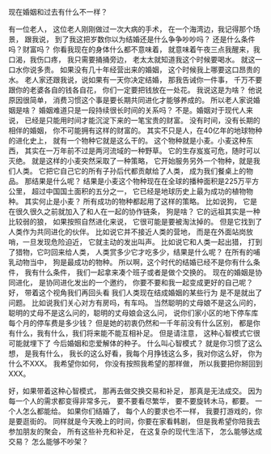 现在婚姻和过去有什么不一样？

有一位老人，
这位老人刚刚做过一次大病的手术，
在一个海湾边，我记得那个场景，
跟我说，
到了我这把岁数你以为结婚还是什么争争吵吵吗？
还是什么条件吗？财富吗？
你看我现在的身体什么都不意味着，
就意味着午夜三点我醒来，我口渴，我伤口疼，
我只需要捅捅旁边，
老太太就知道我这个时候要喝水。
就这一口水你说多贵。
如果没有几十年经营出来的婚姻，
这个时候我上哪要这口昂贵的水。
老人家还跟我说，说如果有一天你决定结婚，
那我告诫你一件事，
千万不要跟你的老婆各自的钱各自花，
你们一定要把钱放在一处花。
我说这是为啥？
他说原因很简单，
消费习惯这个事是要长期共同进化才能够养成的。
所以老人家说婚姻是啥？
婚姻难道只是一段持续很长时间的关系吗？
不是。婚姻对于现代人来说，
已经是只能用时间才能沉淀下来的一笔宝贵的财富。
没有时间，没有长期的相伴的婚姻，
你不可能拥有这样的财富的。
其实不只是人，在40亿年的地球物种的进化史上，
就有一个物种它就是这么干的。
这个物种就是小麦。小麦这种东西，
其实在一万年前不过是两河流域的一种野草。
它的生存岌岌可危，随时可以灭绝。
就是这样的小麦突然采取了一种策略，
它开始服务另外一个物种，就是我们人类。
它把它自己它的所有子孙后代都贡献给了人类，
成为我们餐桌上的物品。
那结果是什么呢？
结果是小麦这个物种现在在全球的播种面积是225万平方公里，
超过中国国土面积的五分之一，
它已经是地球历史上最为成功的植物物种。
其实何止是小麦？
所有成功的物种都起用了这样的策略。
比如说狗，
它是在很久很久之前就加入了和人在一起的协作链条，
狗是啥？
它的远祖其实是一种比较弱的狼，
如果按照自然进化来说，
它很可能是要被淘汰掉的。
但是它找到了人类作为共同进化的伙伴。
比如说它并不接近人类的营地，
而是在外面站岗放哨，一旦发现危险迫近，
它就主动的发出叫声。
比如说它和人类一起出猎，
打到了猎物，它叼回来给人类，
人类赏多少它才吃多少，结果是什么呢？
在所有的哺乳动物当中，
狗是最成功的物种。
所以啊，这个时代的结婚已经不是你有什么条件，
我有什么条件，
我们一起拿来凑个班子或者是做个交换的。
现在的婚姻是协同进化，
是协同进化发出的一个邀约，
你要不要和我一起变成更好的自己呢？
好，
带着这个视角我们再回头看
我们人类现在结成婚姻的某些行为
是不是就出了问题。
比如说我们关心对方有房吗，有车吗。
当然聪明的丈母娘不是这么问的，
聪明的丈母不是这么问的，聪明的丈母娘会这么问，
说你们家小区的地下停车库每个月的停车费是多少钱？
但是她的初衷仍然和一千年前没有什么区别，
都是你有什么，我有什么，我们将来能不能互相补足。
但是请注意，
这种心智模式它很可能就埋下了
今后婚姻和恋爱解体的种子。
什么叫心智模式？
就是你习惯了这么想，
是我有什么，
我长的这么好看，我每个月挣钱这么多，我对你这么好，
你为什么不XXX。
我希望你如何，
你没有按照我希望的那样做，
所以我要把你掰回到XXX。

好，如果带着这种心智模式，
那再去做交换交易和补足，
那真是无法成交。
因为每一个人的需求都变得非常多元，
要不要看尽繁华，
要不要旋转木马，都要。
一个人怎么都能给。
如果你们结婚了，
每个人的要求也不一样，
我要打游戏的，你是要逛街的。
同样就是今天晚上的时间，你要在家看韩剧，
但是我希望你陪我去参加朋友的聚会，
所有这些补充和补足，
在这复杂的现代生活下，
怎么能够达成交易？
怎么能够不吵架？
